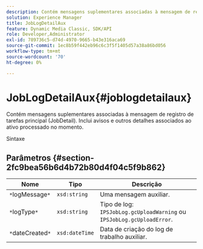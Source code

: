 ```yaml
---
description: Contém mensagens suplementares associadas à mensagem de registro de tarefas principal (JobDetail). Inclui avisos e outros detalhes associados ao ativo processado no momento.
solution: Experience Manager
title: JobLogDetailAux
feature: Dynamic Media Classic, SDK/API
role: Developer,Administrator
exl-id: 789736c5-d74d-4970-9665-b43e316aca69
source-git-commit: 1ec8b59f442eb96c6c3f5f1405d57a38a86bd056
workflow-type: tm+mt
source-wordcount: '70'
ht-degree: 0%

---
```


# JobLogDetailAux{#joblogdetailaux}

Contém mensagens suplementares associadas à mensagem de registro de tarefas principal (JobDetail). Inclui avisos e outros detalhes associados ao ativo processado no momento.

Sintaxe

## Parâmetros {#section-2fc9bea56b6d4b72b80d4f04c5f9b862}

| Nome | Tipo | Descrição |
|---|---|---|
| `*`logMessage`*` | `xsd:string` | Uma mensagem auxiliar. |
| `*`logType`*` | `xsd:string` | Tipo de log: `IPSJobLog.gcUploadWarning` ou `IPSJobLog.gcUploadError`. |
| `*`dateCreated`*` | `xsd:dateTime` | Data de criação do log de trabalho auxiliar. |
